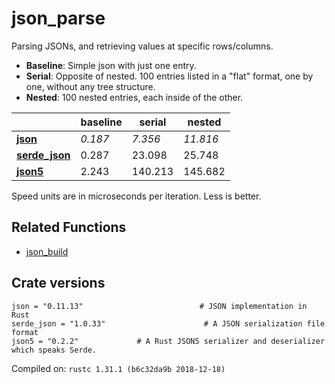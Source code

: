 # json_parse
Parsing JSONs, and retrieving values at specific rows/columns.

* **Baseline**: Simple json with just one entry.
* **Serial**: Opposite of nested. 100 entries listed in a "flat" format, one by one, without any tree structure.
* **Nested**: 100 nested entries, each inside of the other.

| | baseline | serial | nested |
| --- | --- | --- | --- |
| **[json](https://crates.io/crates/json)** | *0.187* | *7.356* | *11.816* |
| **[serde_json](https://crates.io/crates/serde_json)** | 0.287 | 23.098 | 25.748 |
| **[json5](https://crates.io/crates/json5)** | 2.243 | 140.213 | 145.682 |

Speed units are in microseconds per iteration. Less is better.

## Related Functions

* [json_build](../json_build)

## Crate versions

    json = "0.11.13"                          # JSON implementation in Rust
    serde_json = "1.0.33"                      # A JSON serialization file format
    json5 = "0.2.2"             # A Rust JSON5 serializer and deserializer which speaks Serde.

Compiled on: `rustc 1.31.1 (b6c32da9b 2018-12-18)`